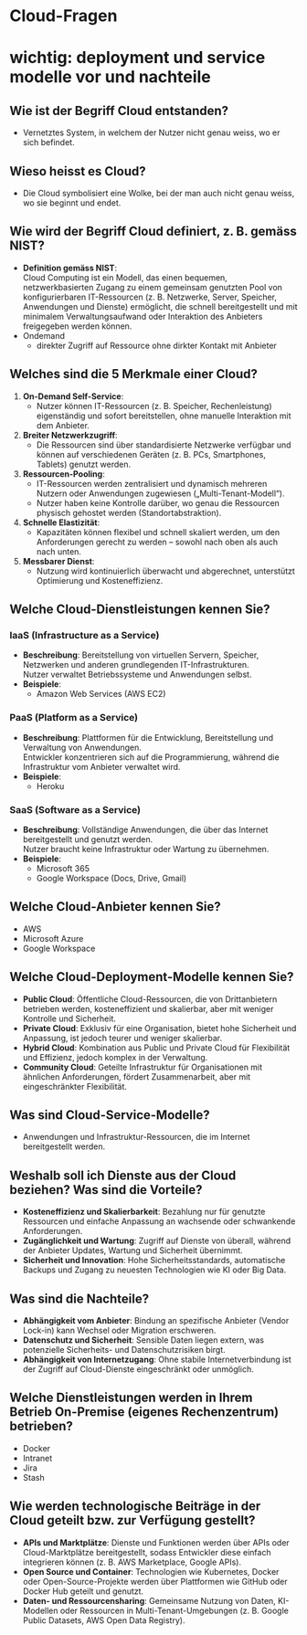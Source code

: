 # Cloud-Fragen

# wichtig: deployment und service modelle vor und nachteile


## Wie ist der Begriff Cloud entstanden?
- Vernetztes System, in welchem der Nutzer nicht genau weiss, wo er sich befindet.

## Wieso heisst es Cloud?
- Die Cloud symbolisiert eine Wolke, bei der man auch nicht genau weiss, wo sie beginnt und endet.

## Wie wird der Begriff Cloud definiert, z. B. gemäss NIST?
- **Definition gemäss NIST**:  
  Cloud Computing ist ein Modell, das einen bequemen, netzwerkbasierten Zugang zu einem gemeinsam genutzten Pool von konfigurierbaren IT-Ressourcen (z. B. Netzwerke, Server, Speicher, Anwendungen und Dienste) ermöglicht, die schnell bereitgestellt und mit minimalem Verwaltungsaufwand oder Interaktion des Anbieters freigegeben werden können.
- Ondemand
  - direkter Zugriff auf Ressource ohne dirkter Kontakt mit Anbieter

## Welches sind die 5 Merkmale einer Cloud?
1. **On-Demand Self-Service**:
    - Nutzer können IT-Ressourcen (z. B. Speicher, Rechenleistung) eigenständig und sofort bereitstellen, ohne manuelle Interaktion mit dem Anbieter.
2. **Breiter Netzwerkzugriff**:
    - Die Ressourcen sind über standardisierte Netzwerke verfügbar und können auf verschiedenen Geräten (z. B. PCs, Smartphones, Tablets) genutzt werden.
3. **Ressourcen-Pooling**:
    - IT-Ressourcen werden zentralisiert und dynamisch mehreren Nutzern oder Anwendungen zugewiesen („Multi-Tenant-Modell“).
    - Nutzer haben keine Kontrolle darüber, wo genau die Ressourcen physisch gehostet werden (Standortabstraktion).
4. **Schnelle Elastizität**:
    - Kapazitäten können flexibel und schnell skaliert werden, um den Anforderungen gerecht zu werden – sowohl nach oben als auch nach unten.
5. **Messbarer Dienst**:
    - Nutzung wird kontinuierlich überwacht und abgerechnet, unterstützt Optimierung und Kosteneffizienz.

## Welche Cloud-Dienstleistungen kennen Sie?
### **IaaS (Infrastructure as a Service)**
- **Beschreibung**: Bereitstellung von virtuellen Servern, Speicher, Netzwerken und anderen grundlegenden IT-Infrastrukturen.  
  Nutzer verwaltet Betriebssysteme und Anwendungen selbst.
- **Beispiele**:
    - Amazon Web Services (AWS EC2)

### **PaaS (Platform as a Service)**
- **Beschreibung**: Plattformen für die Entwicklung, Bereitstellung und Verwaltung von Anwendungen.  
  Entwickler konzentrieren sich auf die Programmierung, während die Infrastruktur vom Anbieter verwaltet wird.
- **Beispiele**:
    - Heroku

### **SaaS (Software as a Service)**
- **Beschreibung**: Vollständige Anwendungen, die über das Internet bereitgestellt und genutzt werden.  
  Nutzer braucht keine Infrastruktur oder Wartung zu übernehmen.
- **Beispiele**:
    - Microsoft 365
    - Google Workspace (Docs, Drive, Gmail)

## Welche Cloud-Anbieter kennen Sie?
- AWS
- Microsoft Azure
- Google Workspace

## Welche Cloud-Deployment-Modelle kennen Sie?
- **Public Cloud**: Öffentliche Cloud-Ressourcen, die von Drittanbietern betrieben werden, kosteneffizient und skalierbar, aber mit weniger Kontrolle und Sicherheit.
- **Private Cloud**: Exklusiv für eine Organisation, bietet hohe Sicherheit und Anpassung, ist jedoch teurer und weniger skalierbar.
- **Hybrid Cloud**: Kombination aus Public und Private Cloud für Flexibilität und Effizienz, jedoch komplex in der Verwaltung.
- **Community Cloud**: Geteilte Infrastruktur für Organisationen mit ähnlichen Anforderungen, fördert Zusammenarbeit, aber mit eingeschränkter Flexibilität.

## Was sind Cloud-Service-Modelle?
- Anwendungen und Infrastruktur-Ressourcen, die im Internet bereitgestellt werden.

## Weshalb soll ich Dienste aus der Cloud beziehen? Was sind die Vorteile?
- **Kosteneffizienz und Skalierbarkeit**: Bezahlung nur für genutzte Ressourcen und einfache Anpassung an wachsende oder schwankende Anforderungen.
- **Zugänglichkeit und Wartung**: Zugriff auf Dienste von überall, während der Anbieter Updates, Wartung und Sicherheit übernimmt.
- **Sicherheit und Innovation**: Hohe Sicherheitsstandards, automatische Backups und Zugang zu neuesten Technologien wie KI oder Big Data.

## Was sind die Nachteile?
- **Abhängigkeit vom Anbieter**: Bindung an spezifische Anbieter (Vendor Lock-in) kann Wechsel oder Migration erschweren.
- **Datenschutz und Sicherheit**: Sensible Daten liegen extern, was potenzielle Sicherheits- und Datenschutzrisiken birgt.
- **Abhängigkeit von Internetzugang**: Ohne stabile Internetverbindung ist der Zugriff auf Cloud-Dienste eingeschränkt oder unmöglich.

## Welche Dienstleistungen werden in Ihrem Betrieb On-Premise (eigenes Rechenzentrum) betrieben?
- Docker
- Intranet
- Jira
- Stash

## Wie werden technologische Beiträge in der Cloud geteilt bzw. zur Verfügung gestellt?
- **APIs und Marktplätze**: Dienste und Funktionen werden über APIs oder Cloud-Marktplätze bereitgestellt, sodass Entwickler diese einfach integrieren können (z. B. AWS Marketplace, Google APIs).
- **Open Source und Container**: Technologien wie Kubernetes, Docker oder Open-Source-Projekte werden über Plattformen wie GitHub oder Docker Hub geteilt und genutzt.
- **Daten- und Ressourcensharing**: Gemeinsame Nutzung von Daten, KI-Modellen oder Ressourcen in Multi-Tenant-Umgebungen (z. B. Google Public Datasets, AWS Open Data Registry).
